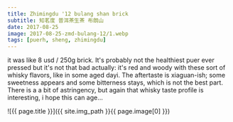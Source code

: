 ```yaml
---
title: Zhimingdu '12 bulang shan brick
subtitle: 知茗度 普洱茶生茶 布朗山
date: 2017-08-25
image: 2017-08-25-zmd-bulang-12/1.webp
tags: [puerh, sheng, zhimingdu]
---
```

it was like 8 usd / 250g brick. It's probably not the healthiest puer ever pressed but it's not that bad actually: it's red and woody with these sort of whisky flavors, like in some aged dayi. The aftertaste is xiaguan-ish; some sweetness appears and some bitterness stays, which is not the best part. There is a a bit of astringency, but again that whisky taste profile is interesting, i hope this can age…

![{{ page.title }}]({{ site.img_path }}{{ page.image[0] }})